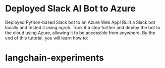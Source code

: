 # Deployed Slack AI Bot to Azure



Deployed Python-based Slack bot to an Azure Web App!  Built a Slack bot locally and tested it using ngrok.  Took it a step further and deploy the bot to the cloud using Azure, allowing it to be accessible from anywhere.
By the end of this tutorial, you will learn how to:



# langchain-experiments
